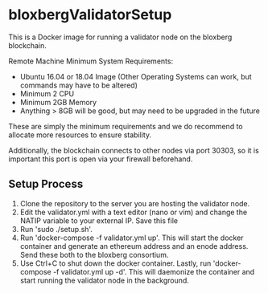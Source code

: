 # bloxbergValidatorSetup
This is a Docker image for running a validator node on the bloxberg blockchain. 

Remote Machine Minimum System Requirements:
* Ubuntu 16.04 or 18.04 Image (Other Operating Systems can work, but commands may have to be altered)
* Minimum 2 CPU
* Minimum 2GB Memory
* Anything > 8GB will be good, but may need to be upgraded in the future

These are simply the minimum requirements and we do recommend to allocate more resources to ensure stability.

Additionally, the blockchain connects to other nodes via port 30303, so it is important this port is open via your firewall beforehand.

## Setup Process

1. Clone the repository to the server you are hosting the validator node.
2. Edit the validator.yml with a text editor (nano or vim) and change the NATIP variable to your external IP. Save this file
3. Run 'sudo ./setup.sh'.
4. Run 'docker-compose -f validator.yml up'. This will start the docker container and generate an ethereum address and an enode address. Send these both to the bloxberg consortium.
5. Use Ctrl+C to shut down the docker container. Lastly, run 'docker-compose -f validator.yml up -d'. This will daemonize the container and start running the validator node in the background.
